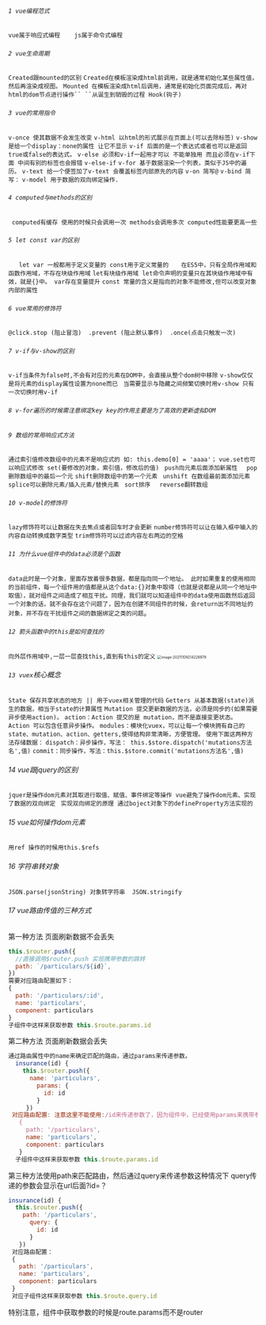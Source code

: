 ###### `1 vue编程范式`

`vue属于响应式编程    js属于命令式编程`

###### `2 vue生命周期`

`Created跟mounted的区别`
`Created在模板渲染成html前调用，就是通常初始化某些属性值，然后再渲染成视图。`
`Mounted 在模板渲染成html后调用，通常是初始化页面完成后，再对html的dom节点进行操作``
``从诞生到销毁的过程 Hook(钩子)`

###### `3 vue的常用指令 `

`v-once 使其数据不会发生改变` 
`v-html 以html的形式展示在页面上(可以去除标签)`
`v-show 是给一个display：none的属性 让它不显示`
`v-if 后面的是一个表达式或者也可以是返回true或false的表达式。`
`v-else 必须和v-if一起用才可以 不能单独用 而且必须在v-if下面 中间有别的标签也会报错`
`v-else-if`
`v-for 基于数据渲染一个列表，类似于JS中的遍历。`
`v-text 给一个便签加了v-text 会覆盖标签内部原先的内容`
`v-on 简写@`
`v-bind 简写：`
`v-model 用于数据的双向绑定操作.`

###### `4 computed与methods的区别`

` computed有缓存 使用的时候只会调用一次 methods会调用多次 computed性能要更高一些`

###### `5 let const var的区别`

`	let var 一般都用于定义变量的 const用于定义常量的`
`	在ES5中，只有全局作用域和函数作用域，不存在块级作用域`
`let有块级作用域 let命令声明的变量只在其块级作用域中有效，就是{}中。 var存在变量提升`
`const 常量的含义是指向的对象不能修改,但可以改变对象内部的属性`

###### `6 vue常用的修饰符` 

`@click.stop (阻止冒泡)  .prevent (阻止默认事件)  .once(点击只触发一次)`

###### `7 v-if与v-show的区别`

`v-if当条件为false时,不会有对应的元素在DOM中，会直接从整个dom树中移除`
 `v-show仅仅是将元素的display属性设置为none而已 `
`当需要显示与隐藏之间频繁切换时用v-show 只有一次切换时用v-if`

###### `8 v-for遍历的时候需注意绑定key key的作用主要是为了高效的更新虚拟DOM`

###### `9 数组的常用响应式方法` 

`通过索引值修改数组中的元素不是响应式的 如: this.demo[0] = 'aaaa'；`
`vue.set也可以响应式修改 set(要修改的对象，索引值，修改后的值) `
`push向元素后面添加新属性  `
`pop删除数组中的最后一个元`
`shift删除数组中的第一个元素 `
`unshift 在数组最前面添加元素 `
`splice可以删除元素/插入元素/替换元素 `
`sort排序  `
`reverse翻转数组`

###### `10 v-model的修饰符`

`lazy修饰符可以让数据在失去焦点或者回车时才会更新`
`number修饰符可以让在输入框中输入的内容自动转换成数字类型`
`trim修饰符可以过滤内容左右两边的空格`

###### `11 为什么vue组件中的data必须是个函数`

`data此时是一个对象，里面存放着很多数据，都是指向同一个地址。 此时如果重复的使用相同的当前组件，每一个组件用的值都是从这个data:{}对象中取得（也就是说都是从同一个地址中取值），就对组件之间造成了相互干扰。同理，我们就可以知道组件中的data使用函数然后返回一个对象的话，就不会存在这个问题了，因为在创建不同组件的时候，会return出不同地址的对象，并不存在干扰组件之间的数据绑定之类的问题`。

###### `12 箭头函数中的this是如何查找的`

`向外层作用域中,一层一层查找this,直到有this的定义`
<img src="C:\Users\Lenovo\AppData\Roaming\Typora\typora-user-images\image-20211109214226979.png" alt="image-20211109214226979" style="zoom:50%;" />

###### `13 vuex`核心概念

`State 保存共享状态的地方 || 用于vuex相关管理的代码`
`Getters 从基本数据(state)派生的数据，相当于state的计算属性`
`Mutation 提交更新数据的方法，必须是同步的(如果需要异步使用action)。`
`action：Action 提交的是 mutation，而不是直接变更状态。 Action 可以包含任意异步操作。`
`modules：模块化vuex，可以让每一个模块拥有自己的state、mutation、action、getters,使得结构非常清晰，方便管理。`
`使用下面这两种方法存储数据：`
`dispatch：异步操作，写法： this.$store.dispatch('mutations方法名',值)`
`commit：同步操作，写法：this.$store.commit('mutations方法名',值)`

###### 14 vue跟jquery的区别

`jquer是操作dom元素对其取进行取值、赋值、事件绑定等操作
vue避免了操作dom元素、实现了数据的双向绑定 `
`实现双向绑定的原理 通过boject对象下的defineProperty方法实现的`

###### 15 vue如何操作dom元素

`用ref 操作的时候用this.$refs`

###### 16 字符串转对象

`JSON.parse(jsonString) 对象转字符串	JSON.stringify`

######  17 vue路由传值的三种方式

第一种方法 页面刷新数据不会丢失

```js
this.$router.push({
  //直接调用$router.push 实现携带参数的跳转
  path: `/particulars/${id}`,
})
需要对应路由配置如下：
{
  path: '/particulars/:id',
  name: 'particulars',
  component: particulars
}
子组件中这样来获取参数 this.$route.params.id
```

第二种方法 页面刷新数据会丢失

```js
通过路由属性中的name来确定匹配的路由，通过params来传递参数。
  insurance(id) {
    this.$router.push({
      name: 'particulars',
        params: {
          id: id
        }
     })
 对应路由配置: 注意这里不能使用:/id来传递参数了，因为组件中，已经使用params来携带参数了。
   {
     path: '/particulars',
     name: 'particulars',
     component: particulars
   }
  子组件中这样来获取参数 this.$route.params.id
```

第三种方法使用path来匹配路由，然后通过query来传递参数这种情况下 query传递的参数会显示在url后面?id=？

```js
insurance(id) {
  this.$router.push({
    path: '/particulars',
      query: {
        id: id
      }
   })
 对应路由配置：
 {
   path: '/particulars',
   name: 'particulars',
   component: particulars
 }
 对应子组件这样来获取参数 this.$route.query.id
```

特别注意，组件中获取参数的时候是route.params而不是router

